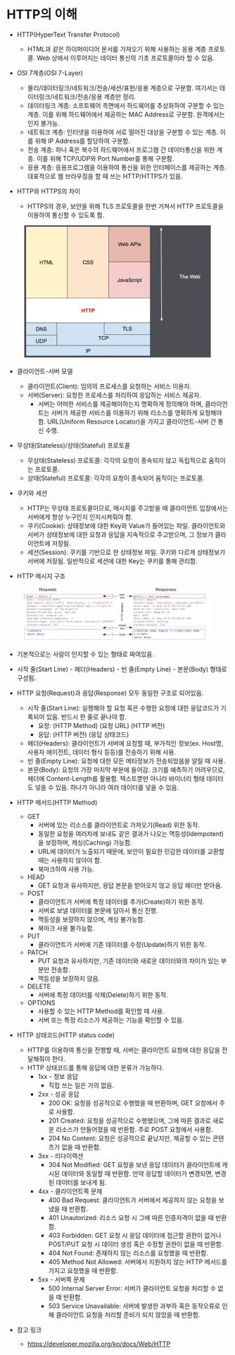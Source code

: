 # HTTP의 이해

* HTTP(HyperText Transfer Protocol)
  * HTML과 같은 하이퍼미디어 문서를 가져오기 위해 사용하는 응용 계층 프로토콜. Web 상에서 이루어지는 데이터 통신의 기초 프로토콜이라 할 수 있음.

* OSI 7계층(OSI 7-Layer)
  * 물리/데이터링크/네트워크/전송/세션/표현/응용 계층으로 구분함. 여기서는 데이터링크/네트워크/전송/응용 계층만 정리.
  * 데이터링크 계층: 소프트웨어 측면에서 하드웨어를 추상화하여 구분할 수 있는 계층. 이를 위해 하드웨어에서 제공하는 MAC Address로 구분함. 원격에서는 인지 불가능.
  * 네트워크 계층: 인터넷을 이용하여 서로 떨어진 대상을 구분할 수 있는 계층. 이를 위해 IP Address를 할당하여 구분함.
  * 전송 계층: 하나 혹은 복수의 하드웨어에서 프로그램 간 데이터통신을 위한 계층. 이를 위해 TCP/UDP와 Port Number를 통해 구분함.
  * 응용 계층: 응용프로그램을 이용하여 통신을 위한 인터페이스를 제공하는 계층. 대표적으로 웹 브라우징을 할 때 쓰는 HTTP/HTTPS가 있음.

* HTTP와 HTTPS의 차이
  * HTTPS의 경우, 보안을 위해 TLS 프로토콜을 한번 거쳐서 HTTP 프로토콜을 이용하여 통신할 수 있도록 함.

<figure><img src="./images/http-layers.png" alt=""></figure>

* 클라이언트-서버 모델
  * 클라이언트(Client): 임의의 프로세스를 요청하는 서비스 이용자.
  * 서버(Server): 요청한 프로세스를 처리하여 응답하는 서비스 제공자.
    * 서버는 어떠한 서비스를 제공해야하는지 명확하게 정의해야 하며, 클라이언트는 서버가 제공한 서비스를 이용하기 위해 리소스를 명확하게 요청해야 함. URL(Uniform Resource Locator)을 가지고 클라이언트-서버 간 통신 수행.

* 무상태(Stateless)/상태(Stateful) 프로토콜
  * 무상태(Stateless) 프로토콜: 각각의 요청이 종속되지 않고 독립적으로 움직이는 프로토콜.
  * 상태(Stateful) 프로토콜: 각각의 요청이 종속되어 움직이는 프로토콜.

* 쿠키와 세션
  * HTTP는 무상태 프로토콜이므로, 메시지를 주고받을 때 클라이언트 입장에서는 서버에게 항상 누구인지 인지시켜줘야 함.
  * 쿠키(Cookie): 상태정보에 대한 Key와 Value가 들어있는 파일. 클라이언트와 서버가 상태정보에 대한 요청과 응답을 지속적으로 주고받으며, 그 정보가 클라이언트에 저장됨.
  * 세션(Session): 쿠키를 기반으로 한 상태정보 파일. 쿠키와 다르게 상태정보가 서버에 저장됨. 일반적으로 세션에 대한 Key는 쿠키를 통해 관리함.

* HTTP 메시지 구조

<figure><img src="./images/httpmsgstructure2.png" alt=""></figure>

* 기본적으로는 사람이 인지할 수 있는 형태로 짜여있음.
* 시작 줄(Start Line) - 헤더(Headers) - 빈 줄(Empty Line) - 본문(Body) 형태로 구성됨.
* HTTP 요청(Request)과 응답(Response) 모두 동일한 구조로 되어있음.
  * 시작 줄(Start Line): 실행해야 할 요청 혹은 수행한 요청에 대한 응답코드가 기록되어 있음. 반드시 한 줄로 끝나야 함.
    * 요청: (HTTP Method) (요청 URL) (HTTP 버전)
    * 응답: (HTTP 버전) (응답 상태코드)
  * 헤더(Headers): 클라이언트가 서버에 요청할 때, 부가적인 정보(ex. Host명, 사용자 에이전트, 데이터 형식 등등)를 전송하기 위해 사용.
  * 빈 줄(Empty Line): 요청에 대한 모든 메타정보가 전송되었음을 알릴 때 사용.
  * 본문(Body): 요청의 가장 마지막 부분에 들어감. 크기를 예측하기 어려우므로, 헤더에 Content-Length를 활용함. 텍스트뿐만 아니라 바이너리 형태 데이터도 넣을 수 있음. 하나가 아니라 여러 데이터를 넣을 수 있음.

* HTTP 메서드(HTTP Method)
  * GET
    * 서버에 있는 리소스를 클라이언트로 가져오기(Read) 위한 동작.
    * 동일한 요청을 여러차례 보내도 같은 결과가 나오는 멱등성(Idempotent)을 보장하며, 캐싱(Caching) 가능함.
    * URL에 데이터가 노출되기 때문에, 보안이 필요한 민감한 데이터를 교환할때는 사용하지 않아야 함.
    * 북마크하여 사용 가능.
  * HEAD
    * GET 요청과 유사하지만, 응답 본문을 받아오지 않고 응답 헤더만 받아옴.
  * POST
    * 클라이언트가 서버에 특정 데이터를 추가(Create)하기 위한 동작.
    * 서버로 보낼 데이터를 본문에 담아서 통신 진행.
    * 멱등성을 보장하지 않으며, 캐싱 불가능함.
    * 북마크 사용 불가능함.
  * PUT
    * 클라이언트가 서버에 기존 데이터를 수정(Update)하기 위한 동작.
  * PATCH
    * PUT 요청과 유사하지만, 기존 데이터와 새로운 데이터와의 차이가 있는 부분만 전송함.
    * 멱등성을 보장하지 않음.
  * DELETE
    * 서버에 특정 데이터를 삭제(Delete)하기 위한 동작.
  * OPTIONS
    * 사용할 수 있는 HTTP Method를 확인할 때 사용.
    * 서버 또는 특정 리소스가 제공하는 기능을 확인할 수 있음.

* HTTP 상태코드(HTTP status code)
  * HTTP를 이용하여 통신을 진행할 때, 서버는 클라이언트 요청에 대한 응답을 전달해줘야 한다.
  * HTTP 상태코드를 통해 응답에 대한 분류가 가능하다.
    * 1xx - 정보 응답
      * 직접 쓰는 일은 거의 없음.
    * 2xx - 성공 응답
      * 200 OK: 요청을 성공적으로 수행했을 때 반환하며, GET 요청에서 주로 사용함.
      * 201 Created: 요청을 성공적으로 수행했으며, 그에 따른 결과로 새로운 리소스가 만들어졌을 때 반환함. 주로 POST 요청에서 사용함.
      * 204 No Content: 요청은 성공적으로 끝났지만, 제공할 수 있는 콘텐츠가 없을 때 반환함.
    * 3xx - 리다이렉션
      * 304 Not Modified: GET 요청을 보낸 응답 데이터가 클라이언트에 캐시된 데이터와 동일할 때 반환함. 만약 응답할 데이터가 변경되면, 변경된 데이터를 보내게 됨.
    * 4xx - 클라이언트쪽 문제
      * 400 Bad Request: 클라이언트가 서버에서 제공하지 않는 요청을 보냈을 때 반환함.
      * 401 Unautorized: 리소스 요청 시 그에 따른 인증자격이 없을 때 반환함.
      * 403 Forbidden: GET 요청 시 응답 데이터에 접근할 권한이 없거나 POST/PUT 요청 시 데이터 생성 혹은 수정할 권한이 없을 때 반환함.
      * 404 Not Found: 존재하지 않는 리소스를 요청했을 때 반환함.
      * 405 Method Not Allowed: 서버에서 지원하지 않는 HTTP 메서드를 가지고 요청했을 때 반환함.
    * 5xx - 서버쪽 문제
      * 500 Internal Server Error: 서버가 클라이언트 요청을 처리할 수 없을 때 반환함.
      * 503 Service Unavailable: 서버에 발생한 과부하 혹은 동작오류로 인해 클라이언트 요청을 처리할 준비가 되지 않았을 때 반환함.

* 참고 링크
  * https://developer.mozilla.org/ko/docs/Web/HTTP
